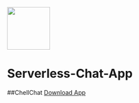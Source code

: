 <img src="./assets/anonymous-message.ico" width="100" height="100">

# Serverless-Chat-App
##ChellChat
[Download App](https://drive.google.com/drive/folders/1LJ94fhSc-guG2sH_bIOw9-Fk4NyO24Qo?usp=sharing)
